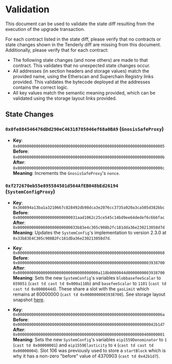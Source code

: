 # Validation

This document can be used to validate the state diff resulting from the execution of the upgrade
transaction.

For each contract listed in the state diff, please verify that no contracts or state changes shown in the Tenderly diff are missing from this document. Additionally, please verify that for each contract:

- The following state changes (and none others) are made to that contract. This validates that no unexpected state changes occur.
- All addresses (in section headers and storage values) match the provided name, using the Etherscan and Superchain Registry links provided. This validates the bytecode deployed at the addresses contains the correct logic.
- All key values match the semantic meaning provided, which can be validated using the storage layout links provided.

## State Changes

### `0x0fe884546476dDd290eC46318785046ef68a0BA9` (`GnosisSafeProxy`)

- **Key**: `0x0000000000000000000000000000000000000000000000000000000000000005`<br>
  **Before**: `0x000000000000000000000000000000000000000000000000000000000000000b`<br>
  **After**: `0x000000000000000000000000000000000000000000000000000000000000000c`<br>
  **Meaning**: Increments the `GnosisSafeProxy`'s `nonce`.

### `0xf272670eb55e895584501d564AfEB048bEd26194` (`SystemConfigProxy`)

- **Key**: `0x360894a13ba1a3210667c828492db98dca3e2076cc3735a920a3ca505d382bbc`<br>
  **Before**: `0x00000000000000000000000031aad1062c25ce545c14bd9ee64dedef6c6b6fac`<br>
  **After**:  `0x00000000000000000000000033b83e4c305c908b2fc181dda36e230213058d7d`<br>
  **Meaning**: Updates the `SystemConfig`'s implementation to version 2.3.0 at `0x33b83E4C305c908B2Fc181dDa36e230213058d7d`.

- **Key**: `0x0000000000000000000000000000000000000000000000000000000000000068`<br>
  **Before**: `0x0000000000000000000000000000000000000000000000000000000003938700`<br>
  **After**: `0x00000000000000000000000000000000000a118b0000044d0000000003938700`<br>
  **Meaning**: Sets the new `SystemConfig`'s variables `blobbasefeeScalar` to `659851` (`cast td cast td 0x000a118b`) and `basefeeScalar` to `1101` (`cast td cast td 0x0000044d`). These share a slot with the `gasLimit` which remains at 60000000 (`cast td 0x0000000003938700`). See storage layout snapshot [here](https://github.com/ethereum-optimism/optimism/blob/3c75cd94849b265ff9d2ed424f9d35be124b0b4e/packages/contracts-bedrock/snapshots/storageLayout/SystemConfig.json#L58-L78).

- **Key**: `0x000000000000000000000000000000000000000000000000000000000000006a`<br>
  **Before**: `0x000000000000000000000000000000000000000000000000000000000042b1d7`<br>
  **After**: `0x0000000000000000000000000000000000000000000000000000000400000001`<br>
  **Meaning**: Sets the new `SystemConfig`'s variables `eip1559Denominator` to `1` (`cast td 0x00000001`) and `eip1559Elasticity` to `4` (`cast td cast td 0x00000004`). Slot 106 was previously used to store a `startBlock` which is why it has a non-zero "before" value of 4370903 (`cast td 0x42b1d7`).

